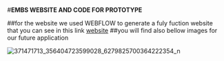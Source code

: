 #**EMBS WEBSITE AND CODE FOR PROTOTYPE**


##for the website we used WEBFLOW to generate a fuly fuction website that you can see in this link [website](https://cardi0connect.webflow.io/) 
##you will find also bellow images for our future application 



![371471713_356404723599028_6279825700364222354_n](https://github.com/ahmedneffati2001/embs_challenge/assets/150074855/54eaad4b-c3a3-4811-a86a-d702b7132f9b)
